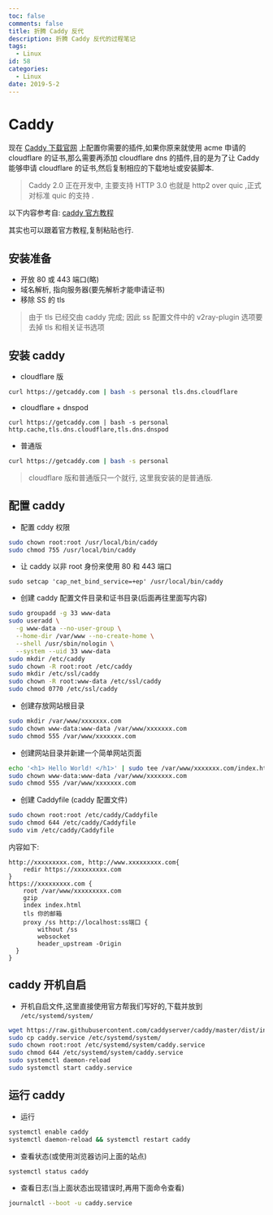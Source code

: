 ```yaml
---
toc: false
comments: false
title: 折腾 Caddy 反代
description: 折腾 Caddy 反代的过程笔记
tags:
  - Linux
id: 58
categories:
  - Linux
date: 2019-5-2
---
```




# Caddy
现在 [Caddy 下载官网](https://caddyserver.com/download.html) 上配置你需要的插件,如果你原来就使用 acme 申请的 cloudflare 的证书,那么需要再添加 cloudflare dns 的插件,目的是为了让 Caddy 能够申请 cloudflare 的证书,然后复制相应的下载地址或安装脚本.

<!-- more -->

> Caddy 2.0 正在开发中, 主要支持 HTTP 3.0 也就是 http2 over quic ,正式对标准 quic 的支持 .

以下内容参考自: [caddy 官方教程 ](https://github.com/caddyserver/caddy/blob/master/dist/init/linux-systemd/README.md#systemd-service-unit-for-caddy)

其实也可以跟着官方教程,复制粘贴也行.



## 安装准备
- 开放 80 或 443 端口(略)
- 域名解析, 指向服务器(要先解析才能申请证书)
- 移除 SS 的 tls
> 由于 tls 已经交由 caddy 完成; 因此 ss 配置文件中的 v2ray-plugin 选项要去掉 tls 和相关证书选项



## 安装 caddy
- cloudflare 版
```bash
curl https://getcaddy.com | bash -s personal tls.dns.cloudflare
```


- cloudflare + dnspod
```
curl https://getcaddy.com | bash -s personal http.cache,tls.dns.cloudflare,tls.dns.dnspod
```


- 普通版
```bash
curl https://getcaddy.com | bash -s personal
```
> cloudflare 版和普通版只一个就行, 这里我安装的是普通版.


## 配置 caddy
- 配置 cddy 权限
```bash
sudo chown root:root /usr/local/bin/caddy
sudo chmod 755 /usr/local/bin/caddy
```

- 让 caddy 以非 root 身份来使用 80 和 443 端口
```
sudo setcap 'cap_net_bind_service=+ep' /usr/local/bin/caddy
```

- 创建 caddy 配置文件目录和证书目录(后面再往里面写内容)
```bash
sudo groupadd -g 33 www-data
sudo useradd \
  -g www-data --no-user-group \
  --home-dir /var/www --no-create-home \
  --shell /usr/sbin/nologin \
  --system --uid 33 www-data
sudo mkdir /etc/caddy
sudo chown -R root:root /etc/caddy
sudo mkdir /etc/ssl/caddy
sudo chown -R root:www-data /etc/ssl/caddy
sudo chmod 0770 /etc/ssl/caddy
```

- 创建存放网站根目录
```bash
sudo mkdir /var/www/xxxxxxx.com
sudo chown www-data:www-data /var/www/xxxxxxx.com
sudo chmod 555 /var/www/xxxxxxx.com
```

- 创建网站目录并新建一个简单网站页面
```bash
echo '<h1> Hello World! </h1>' | sudo tee /var/www/xxxxxxx.com/index.html
sudo chown www-data:www-data /var/www/xxxxxxx.com
sudo chmod 555 /var/www/xxxxxxx.com
```

- 创建 Caddyfile (caddy 配置文件)
```bash
sudo chown root:root /etc/caddy/Caddyfile
sudo chmod 644 /etc/caddy/Caddyfile
sudo vim /etc/caddy/Caddyfile
```
内容如下:
```
http://xxxxxxxxx.com, http://www.xxxxxxxxx.com{
	redir https://xxxxxxxxx.com
}
https://xxxxxxxxx.com {
	root /var/www/xxxxxxxxx.com
	gzip
	index index.html
	tls 你的邮箱
	proxy /ss http://localhost:ss端口 {
		without /ss
		websocket
		header_upstream -Origin
  }
}
```


## caddy 开机自启
- 开机自启文件,这里直接使用官方帮我们写好的,下载并放到 ```/etc/systemd/system/``` 
```bash
wget https://raw.githubusercontent.com/caddyserver/caddy/master/dist/init/linux-systemd/caddy.service
sudo cp caddy.service /etc/systemd/system/
sudo chown root:root /etc/systemd/system/caddy.service
sudo chmod 644 /etc/systemd/system/caddy.service
sudo systemctl daemon-reload
sudo systemctl start caddy.service
```


## 运行 caddy 
- 运行
```bash
systemctl enable caddy
systemctl daemon-reload && systemctl restart caddy
```

- 查看状态(或使用浏览器访问上面的站点)
```bash
systemctl status caddy
```

- 查看日志(当上面状态出现错误时,再用下面命令查看)
```bash
journalctl --boot -u caddy.service
```
